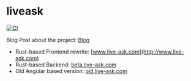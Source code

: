 # liveask

[![CI](https://github.com/liveask/liveask/actions/workflows/ci.yml/badge.svg)](https://github.com/liveask/liveask/actions/workflows/ci.yml)

Blog Post about the project: [Blog](https://blog.extrawurst.org/general/webdev/2018/04/02/liveask.html)


* Rust-based Frontend rewrite: [www.live-ask.com](http://www.live-ask.com) 
* Rust-based Backend: [beta.live-ask.com](http://beta.live-ask.com) 
* Old Angular based version: [old.live-ask.com](http://old.live-ask.com)